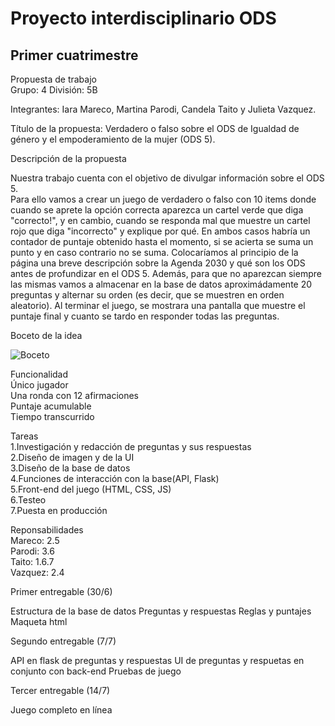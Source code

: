 # Proyecto interdisciplinario ODS
## Primer cuatrimestre
Propuesta de trabajo<br/>
Grupo: 4 División: 5B 

Integrantes: Iara Mareco, Martina Parodi, Candela Taito y Julieta Vazquez.

Título de la propuesta: Verdadero o falso sobre el ODS de Igualdad de género y el empoderamiento de la mujer (ODS 5).

Descripción de la propuesta<br/>

Nuestra trabajo cuenta con el objetivo de divulgar información sobre el ODS 5.<br/>
Para ello vamos a crear un juego de verdadero o falso con 10 items donde cuando se aprete la opción correcta aparezca un cartel verde que diga "correcto!", y en cambio, cuando se responda mal que muestre un cartel rojo que diga "incorrecto" y explique por qué. En ambos casos habría un contador de puntaje obtenido hasta el momento, si se acierta se suma un punto y en caso contrario no se suma. Colocaríamos al principio de la página una breve descripción sobre la Agenda 2030 y qué son los ODS antes de profundizar en el ODS 5. Además, para que no aparezcan siempre las mismas vamos a almacenar en la base de datos aproximádamente 20 preguntas y alternar su orden (es decir, que se muestren en orden aleatorio). Al terminar el juego, se mostrara una pantalla que muestre el puntaje final y cuanto se tardo en responder todas las preguntas.

Boceto de la idea

![Boceto](https://user-images.githubusercontent.com/100932704/175573120-eaf5c856-8a73-48f9-a44b-be86ff9d837e.jpg)

Funcionalidad <br/>
Único jugador <br/>
Una ronda con 12 afirmaciones <br/>
Puntaje acumulable <br/>
Tiempo transcurrido <br/>

Tareas <br/>
1.Investigación y redacción de preguntas y sus respuestas<br/>
2.Diseño de imagen y de la UI<br/> 
3.Diseño de la base de datos<br/>
4.Funciones de interacción con la base(API, Flask) <br/>
5.Front-end del juego (HTML, CSS, JS) <br/>
6.Testeo <br/>
7.Puesta en producción <br/>


Reponsabilidades <br/>
Mareco: 2.5 <br/>
Parodi: 3.6 <br/>
Taito: 1.6.7 <br/>
Vazquez: 2.4 <br/>

Primer entregable (30/6)

Estructura de la base de datos
Preguntas y respuestas
Reglas y puntajes
Maqueta html

Segundo entregable (7/7)

API en flask de preguntas y respuestas
UI de preguntas y respuetas en conjunto con back-end
Pruebas de juego

Tercer entregable (14/7)

Juego completo en línea




